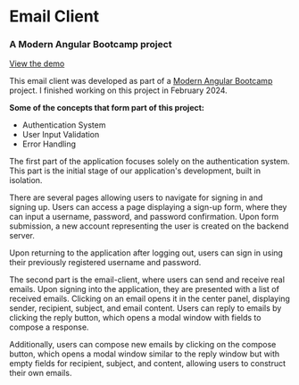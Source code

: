 # Email Client

### A Modern Angular Bootcamp project

[View the demo](https://email-client-peach.vercel.app/)

This email client was developed as part of a [Modern Angular Bootcamp](https://www.udemy.com/course/the-modern-angular-bootcamp) project. I finished working on this project in February 2024.

**Some of the concepts that form part of this project:**
- Authentication System
- User Input Validation
- Error Handling<br>

The first part of the application focuses solely on the authentication system. This part is the initial stage of our application's development, built in isolation. 

There are several pages allowing users to navigate for signing in and signing up. Users can access a page displaying a sign-up form, where they can input a username, password, and password confirmation. Upon form submission, a new account representing the user is created on the backend server.

Upon returning to the application after logging out, users can sign in using their previously registered username and password.

The second part is the email-client, where users can send and receive real emails. Upon signing into the application, they are presented with a list of received emails. Clicking on an email opens it in the center panel, displaying sender, recipient, subject, and email content. Users can reply to emails by clicking the reply button, which opens a modal window with fields to compose a response.

Additionally, users can compose new emails by clicking on the compose button, which opens a modal window similar to the reply window but with empty fields for recipient, subject, and content, allowing users to construct their own emails.
